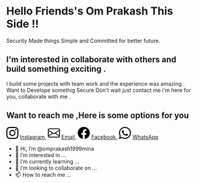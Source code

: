 # Hello Friends's Om Prakash This Side !!
Security Made things Simple and Committed for better future.  
## I'm interested in collaborate with others and build something exciting .
I build some projects with team work and the experience was amazing . Want to  Develope somethig Secure Don't wait just contact me i'm here for you, collaborate with me . 
## Want to reach me ,Here is some options for you 
<img fill="#000" src="./instagram.svg"> [Instagram](https://www.instagram.com/royal_iitian_06/), <img src="./envelope.svg"> [Email](mailto:op1999mina@gmail.com), <img src="./facebook.svg"> [Facebook](https://www.facebook.com/profile.php?id=100015261882314), <img src="./whatsapp.svg"> [WhatsApp](https://wa.me/+918955616391 )
    
 
- 👋 Hi, I’m @omprakash1999mina
- 👀 I’m interested in ...
- 🌱 I’m currently learning ...
- 💞️ I’m looking to collaborate on ...
- 📫 How to reach me ...

<!---
omprakash1999mina/omprakash1999mina is a ✨ special ✨ repository because its `README.md` (this file) appears on your GitHub profile.
You can click the Preview link to take a look at your changes.
--->
